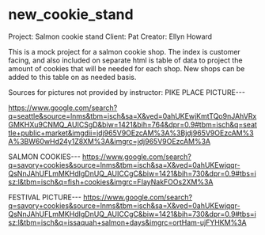 # new_cookie_stand

Project: Salmon cookie stand
Client: Pat
Creator: Ellyn Howard

This is a mock project for a salmon cookie shop. The index is customer facing, and also included on separate html is table of data to project the amount of cookies that will be needed for each shop. New shops can be added to this table on as needed basis.

Sources for pictures not provided by instructor:
PIKE PLACE PICTURE---

https://www.google.com/search?q=seattle&source=lnms&tbm=isch&sa=X&ved=0ahUKEwjKmtTQo9nJAhVRxGMKHXu9CNMQ_AUICSgD&biw=1421&bih=764&dpr=0.9#tbm=isch&q=seattle+public+market&imgdii=jdj965V9OEzcAM%3A%3Bjdj965V9OEzcAM%3A%3BW60wHd24y1Z8XM%3A&imgrc=jdj965V9OEzcAM%3A

SALMON COOKIES---
https://www.google.com/search?q=savory+cookies&source=lnms&tbm=isch&sa=X&ved=0ahUKEwjqqr-QsNnJAhUFLmMKHdIgDnUQ_AUICCgC&biw=1421&bih=730&dpr=0.9#tbs=isz:l&tbm=isch&q=fish+cookies&imgrc=FIayNakFOOs2XM%3A

FESTIVAL PICTURE---
https://www.google.com/search?q=savory+cookies&source=lnms&tbm=isch&sa=X&ved=0ahUKEwjqqr-QsNnJAhUFLmMKHdIgDnUQ_AUICCgC&biw=1421&bih=730&dpr=0.9#tbs=isz:l&tbm=isch&q=issaquah+salmon+days&imgrc=ortHam-ujFYHKM%3A
